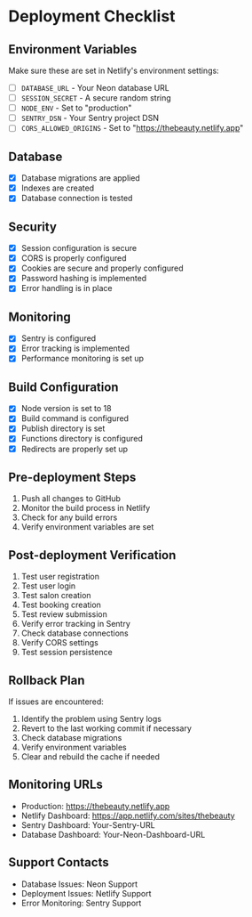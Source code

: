# Deployment Checklist

## Environment Variables
Make sure these are set in Netlify's environment settings:

- [ ] `DATABASE_URL` - Your Neon database URL
- [ ] `SESSION_SECRET` - A secure random string
- [ ] `NODE_ENV` - Set to "production"
- [ ] `SENTRY_DSN` - Your Sentry project DSN
- [ ] `CORS_ALLOWED_ORIGINS` - Set to "https://thebeauty.netlify.app"

## Database
- [x] Database migrations are applied
- [x] Indexes are created
- [x] Database connection is tested

## Security
- [x] Session configuration is secure
- [x] CORS is properly configured
- [x] Cookies are secure and properly configured
- [x] Password hashing is implemented
- [x] Error handling is in place

## Monitoring
- [x] Sentry is configured
- [x] Error tracking is implemented
- [x] Performance monitoring is set up

## Build Configuration
- [x] Node version is set to 18
- [x] Build command is configured
- [x] Publish directory is set
- [x] Functions directory is configured
- [x] Redirects are properly set up

## Pre-deployment Steps
1. Push all changes to GitHub
2. Monitor the build process in Netlify
3. Check for any build errors
4. Verify environment variables are set

## Post-deployment Verification
1. Test user registration
2. Test user login
3. Test salon creation
4. Test booking creation
5. Test review submission
6. Verify error tracking in Sentry
7. Check database connections
8. Verify CORS settings
9. Test session persistence

## Rollback Plan
If issues are encountered:
1. Identify the problem using Sentry logs
2. Revert to the last working commit if necessary
3. Check database migrations
4. Verify environment variables
5. Clear and rebuild the cache if needed

## Monitoring URLs
- Production: https://thebeauty.netlify.app
- Netlify Dashboard: https://app.netlify.com/sites/thebeauty
- Sentry Dashboard: Your-Sentry-URL
- Database Dashboard: Your-Neon-Dashboard-URL

## Support Contacts
- Database Issues: Neon Support
- Deployment Issues: Netlify Support
- Error Monitoring: Sentry Support 